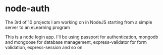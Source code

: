 # node-auth
The 3rd of 10 projects I am working on in NodeJS starting from a simple server to an eLearning program

This is a node login app. I'll be using passport for authentication, mongodb and mongoose for database management, express-validator for form validation, express-session and so on.

